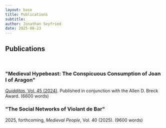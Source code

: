 ```yaml
---
layout: base
title: Publications
subtitle: 
author: Jonathan Seyfried
date: 2025-08-23
---
```


## Publications
<br style="clear: both">

### "Medieval Hypebeast: The Conspicuous Consumption of Joan I of Aragon"
[*Quidditas*, Vol. 45 (2024)](https://scholarsarchive.byu.edu/rmmra/vol45/iss1/4/). Published in conjunction with the Allen D. Breck Award. (6600 words)

### "The Social Networks of Violant de Bar"
2025, forthcoming, *Medieval People*, Vol. 40 (2025). (9600 words)
